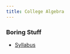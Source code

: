 ```yaml
---
title: College Algebra
---
```


### Boring Stuff

* [Syllabus](/pdf/classes/coal/coal-syllabus.pdf)

<!-- ### Practice Problems -->

<!-- * Test 1 -->
<!--     * 1.1 13-26, 37-48 (solve only), 63-80 -->
<!--     * 1.3 19-24, 33-36, 41-46 -->
<!--     * 1.5 5-60 -->
<!--     * 1.5 1-26, 35-64 -->
<!-- * Test 2 -->
<!--     * 1.7 15-26, 45-68, 59-76 -->
<!--     * 2.1 19-24, 67-78 -->
<!--     * 2.2 7-46, 61-72 -->
<!--     * 2.3 35-44, 61-80 -->
<!-- * Test 3 -->
<!--     * 3.2 41-80 -->


<!-- ### Activities -->

<!-- 1. [Linear-ish Equations](/pdf/classes/coal/coal-a01-linear-ish-equations.pdf) ([solutions](/pdf/classes/coal/coal-soln-a01-linear-ish-equations.pdf)) -->
<!-- 2. [Some Geometry](/pdf/classes/coal/coal-a02-some-geometry.pdf) ([solutions](/pdf/classes/coal/coal-soln-a02-some-geometry.pdf)) -->
<!-- 3. [Compound Equations](/pdf/classes/coal/coal-a03-compound-equations.pdf) ([solutions](/pdf/classes/coal/coal-soln-a03-compound-equations.pdf)) -->
<!-- 4. [Functions](/pdf/classes/coal/coal-a04-functions.pdf) ([solutions](/pdf/classes/coal/coal-soln-a04-functions.pdf)) -->
<!-- 5. [Transformations](/pdf/classes/coal/coal-a05-transformations.pdf) -->
<!-- 6. [Polynomials](/pdf/classes/coal/coal-a06-polynomials.pdf) -->
<!-- 7. [Polynomials II](/pdf/classes/coal/coal-a07-polynomials-ii.pdf) -->
<!-- 8. [Exponentials and Logs](/pdf/classes/coal/coal-a08-exponentials-and-logs.pdf) -->


<!-- ### Test Reviews -->

<!-- 1. [Test 1](/pdf/classes/coal/coal-r1-equations-and-geometry.pdf) ([solutions](/pdf/classes/coal/coal-soln-r1-equations-and-geometry.pdf)) -->
<!-- 2. [Test 2](/pdf/classes/coal/coal-r2-functions.pdf) -->
<!-- 3. [Test 3](/pdf/classes/coal/coal-r3-polynomials.pdf) -->
<!-- 4. [Test 4](/pdf/classes/coal/coal-r4-exponentials-and-logs.pdf) -->


<!-- ### Toys -->

<!-- * [Transformations (live demo)](/classes/coal/transformations-live-demo.html): Play with transformations of equations. -->
<!-- * [Symmetry (live demo)](/classes/coal/symmetry-live-demo.html): Look for symmetries. -->
